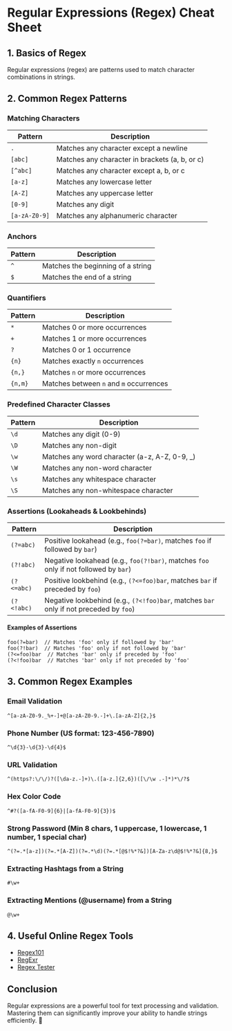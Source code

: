 # **Regular Expressions (Regex) Cheat Sheet**

## **1. Basics of Regex**
Regular expressions (regex) are patterns used to match character combinations in strings.

## **2. Common Regex Patterns**
### **Matching Characters**
| Pattern | Description |
|---------|-------------|
| `.` | Matches any character except a newline |
| `[abc]` | Matches any character in brackets (a, b, or c) |
| `[^abc]` | Matches any character except a, b, or c |
| `[a-z]` | Matches any lowercase letter |
| `[A-Z]` | Matches any uppercase letter |
| `[0-9]` | Matches any digit |
| `[a-zA-Z0-9]` | Matches any alphanumeric character |

### **Anchors**
| Pattern | Description |
|---------|-------------|
| `^` | Matches the beginning of a string |
| `$` | Matches the end of a string |

### **Quantifiers**
| Pattern | Description |
|---------|-------------|
| `*` | Matches 0 or more occurrences |
| `+` | Matches 1 or more occurrences |
| `?` | Matches 0 or 1 occurrence |
| `{n}` | Matches exactly `n` occurrences |
| `{n,}` | Matches `n` or more occurrences |
| `{n,m}` | Matches between `n` and `m` occurrences |

### **Predefined Character Classes**
| Pattern | Description |
|---------|-------------|
| `\d` | Matches any digit (0-9) |
| `\D` | Matches any non-digit |
| `\w` | Matches any word character (a-z, A-Z, 0-9, _) |
| `\W` | Matches any non-word character |
| `\s` | Matches any whitespace character |
| `\S` | Matches any non-whitespace character |

### **Assertions (Lookaheads & Lookbehinds)**
| Pattern | Description |
|---------|-------------|
| `(?=abc)` | Positive lookahead (e.g., `foo(?=bar)`, matches `foo` if followed by `bar`) |
| `(?!abc)` | Negative lookahead (e.g., `foo(?!bar)`, matches `foo` only if not followed by `bar`) |
| `(?<=abc)` | Positive lookbehind (e.g., `(?<=foo)bar`, matches `bar` if preceded by `foo`) |
| `(?<!abc)` | Negative lookbehind (e.g., `(?<!foo)bar`, matches `bar` only if not preceded by `foo`) |

#### **Examples of Assertions**
```regex
foo(?=bar)  // Matches 'foo' only if followed by 'bar'
foo(?!bar)  // Matches 'foo' only if not followed by 'bar'
(?<=foo)bar  // Matches 'bar' only if preceded by 'foo'
(?<!foo)bar  // Matches 'bar' only if not preceded by 'foo'
```

## **3. Common Regex Examples**
### **Email Validation**
```regex
^[a-zA-Z0-9._%+-]+@[a-zA-Z0-9.-]+\.[a-zA-Z]{2,}$
```
### **Phone Number (US format: 123-456-7890)**
```regex
^\d{3}-\d{3}-\d{4}$
```
### **URL Validation**
```regex
^(https?:\/\/)?([\da-z.-]+)\.([a-z.]{2,6})([\/\w .-]*)*\/?$
```
### **Hex Color Code**
```regex
^#?([a-fA-F0-9]{6}|[a-fA-F0-9]{3})$
```
### **Strong Password (Min 8 chars, 1 uppercase, 1 lowercase, 1 number, 1 special char)**
```regex
^(?=.*[a-z])(?=.*[A-Z])(?=.*\d)(?=.*[@$!%*?&])[A-Za-z\d@$!%*?&]{8,}$
```
### **Extracting Hashtags from a String**
```regex
#\w+
```
### **Extracting Mentions (@username) from a String**
```regex
@\w+
```

## **4. Useful Online Regex Tools**
- [Regex101](https://regex101.com/)
- [RegExr](https://regexr.com/)
- [Regex Tester](https://www.regextester.com/)

## **Conclusion**
Regular expressions are a powerful tool for text processing and validation. Mastering them can significantly improve your ability to handle strings efficiently. 🚀

